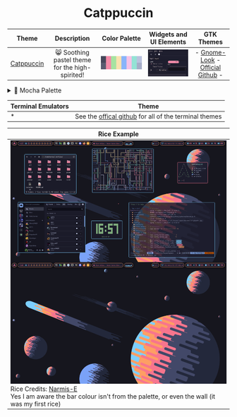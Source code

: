 <h1 align="center">Catppuccin</h1>

| Theme | Description | Color Palette | Widgets and UI Elements | GTK Themes |
| :---: | :---: | :---: | :---: | :---: |
| [Catppuccin](https://github.com/catppuccin/catppuccin) | 😸 Soothing pastel theme for the high-spirited! | ![Catppuccin Palette](./catppuccin_palette.png) | ![Catppuccin Widgets and UI Elements](./catppuccin_widgets.png) | - [Gnome-Look](https://www.gnome-look.org/p/1715554) - [Official Github](https://github.com/catppuccin/gtk) - |

<details>
<summary>🌿 Mocha Palette</summary>

| Code | Colour             | Hex       | Code | Colour | Hex       |
|------|--------------------|-----------|------|--------------------|-----------|
| 1    | Background         | `#45475A` | 9  	 | Background-bright  | `#585B70` |
| 2    | Red                | `#F38BA8` | -	 	 | -									|						|
| 3    | Green              | `#A6E3A1` | -    | -									|						|
| 4    | Yellow             | `#F9E2AF` |	-	   | -									|						|
| 5    | Blue               | `#89B4FA` |	-	   | -									|						|
| 6    | Pink             	| `#F5C2E7` |	-	   | -									|						|	
| 7    | Teal               | `#94E2D5` |	-	   | -									|						|
| 8    | Foreground         | `#BAC2DE` | 16   | Foreground-Bright  | `#A6ADC8` |
</details> 

| Terminal Emulators | Theme                                              |
|--------------------|----------------------------------------------------|
| *									 | See the [offical github](https://github.com/catppuccin/catppuccin) for all of the terminal themes |

| Rice Example |
| --- |
| ![Catppuccin Rice Example](https://github.com/Narmis-E/bspwm-catppuccin/blob/main/images/rice-complete.png)<br>Rice Credits: [Narmis-E](https://github.com/Narmis-E/bspwm-catppuccin)<br>Yes I am aware the bar colour isn't from the palette, or even the wall (it was my first rice) |